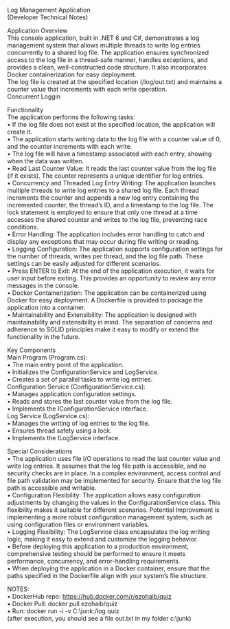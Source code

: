 <p class="has-line-data" data-line-start="0" data-line-end="2">Log Management Application<br>
(Developer Technical Notes)</p>
<p class="has-line-data" data-line-start="3" data-line-end="7">Application Overview<br>
This console application, built in .NET 6 and C#, demonstrates a log management system that allows multiple threads to write log entries concurrently to a shared log file. The application ensures synchronized access to the log file in a thread-safe manner, handles exceptions, and provides a clean, well-constructed code structure. It also incorporates Docker containerization for easy deployment.<br>
The log file is created at the specified location (/log/out.txt) and maintains a counter value that increments with each write operation.<br>
Concurrent Loggin</p>
<p class="has-line-data" data-line-start="8" data-line-end="20">Functionality<br>
The application performs the following tasks:<br>
•   If the log file does not exist at the specified location, the application will create it.<br>
•   The application starts writing data to the log file with a counter value of 0, and the counter increments with each write.<br>
•   The log file will have a timestamp associated with each entry, showing when the data was written.<br>
•   Read Last Counter Value: It reads the last counter value from the log file (if it exists). The counter represents a unique identifier for log entries.<br>
•   Concurrency and Threaded Log Entry Writing: The application launches multiple threads to write log entries to a shared log file. Each thread increments the counter and appends a new log entry containing the incremented counter, the thread’s ID, and a timestamp to the log file. The lock statement is employed to ensure that only one thread at a time accesses the shared counter and writes to the log file, preventing race conditions.<br>
•   Error Handling: The application includes error handling to catch and display any exceptions that may occur during file writing or reading.<br>
•   Logging Configuration: The application supports configuration settings for the number of threads, writes per thread, and the log file path. These settings can be easily adjusted for different scenarios.<br>
•   Press ENTER to Exit: At the end of the application execution, it waits for user input before exiting. This provides an opportunity to review any error messages in the console.<br>
•   Docker Containerization: The application can be containerized using Docker for easy deployment. A Dockerfile is provided to package the application into a container.<br>
•   Maintainability and Extensibility: The application is designed with maintainability and extensibility in mind. The separation of concerns and adherence to SOLID principles make it easy to modify or extend the functionality in the future.</p>
<p class="has-line-data" data-line-start="23" data-line-end="36">Key Components<br>
Main Program (Program.cs):<br>
•   The main entry point of the application.<br>
•   Initializes the ConfigurationService and LogService.<br>
•   Creates a set of parallel tasks to write log entries.<br>
Configuration Service (ConfigurationService.cs):<br>
•   Manages application configuration settings.<br>
•   Reads and stores the last counter value from the log file.<br>
•   Implements the IConfigurationService interface.<br>
Log Service (LogService.cs):<br>
•   Manages the writing of log entries to the log file.<br>
•   Ensures thread safety using a lock.<br>
•   Implements the ILogService interface.</p>
<p class="has-line-data" data-line-start="37" data-line-end="43">Special Considerations<br>
•   The application uses file I/O operations to read the last counter value and write log entries. It assumes that the log file path is accessible, and no security checks are in place. In a complex environment, access control and file path validation may be implemented for security. Ensure that the log file path is accessible and writable.<br>
•   Configuration Flexibility: The application allows easy configuration adjustments by changing the values in the ConfigurationService class. This flexibility makes it suitable for different scenarios. Potential Improvement is implementing a more robust configuration management system, such as using configuration files or environment variables.<br>
•   Logging Flexibility: The LogService class encapsulates the log writing logic, making it easy to extend and customize the logging behavior.<br>
•   Before deploying this application to a production environment, comprehensive testing should be performed to ensure it meets performance, concurrency, and error-handling requirements.<br>
•   When deploying the application in a Docker container, ensure that the paths specified in the Dockerfile align with your system’s file structure.</p>
<p class="has-line-data" data-line-start="44" data-line-end="49">NOTES:<br>
•   DockerHub repo: <a href="https://hub.docker.com/r/ezohaib/quiz">https://hub.docker.com/r/ezohaib/quiz</a><br>
•   Docker Pull: docker pull ezohaib/quiz<br>
•   Run: docker run -i -v C:\junk:/log quiz<br>
(after execution, you should see a file out.txt in my folder c:\junk)</p>
